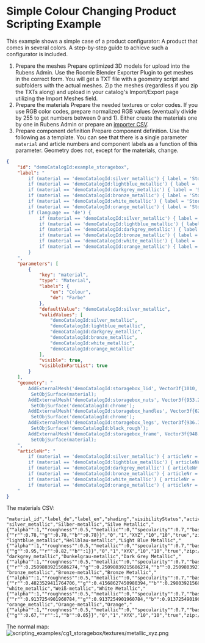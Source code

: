 # Simple Colour Changing Product Scripting Example

This example shows a simple case of a product configurator: A product that comes in several colors. A step-by-step guide to achieve such a configurator is included.

1. Prepare the meshes Prepare optimized 3D models for upload into the Rubens Admin. Use the Roomle Blender Exporter Plugin to get meshes in the correct form. You will get a TXT file with a geometry script and subfolders with the actual meshes. Zip the meshes (regardless if you zip the TXTs along) and upload in your catalog's Import/Export page utilizing the Import Meshes field.
2. Prepare the materials Prepare the needed textures or color codes. If you use RGB color codes, prepare normalized RGB values (eventually divide by 255 to get numbers between 0 and 1). Either create the materials one by one in Rubens Admin or prepare an [importer CSV](../../web/datamanagement/import-export.html#import-materials-workflow).
3. Prepare component definition Prepare component definition. Use the following as a template. You can see that there is a single parameter `material` and article numbers and component labels as a function of this parameter. Geometry does not, except for the materials, change.

```json
{
    "id": "demoCatalogId:example_storagebox",
    "label": "
        if (material == 'demoCatalogId:silver_metallic') { label = 'Storage Box - Silver Metallic'; }
        if (material == 'demoCatalogId:lightblue_metallic') { label = 'Storage Box - Light Blue Metallic'; }
        if (material == 'demoCatalogId:darkgrey_metallic') { label = 'Storage Box - Dark Grey Metallic'; }
        if (material == 'demoCatalogId:bronze_metallic') { label = 'Storage Box - Bronze Metallic'; }
        if (material == 'demoCatalogId:white_metallic') { label = 'Storage Box - White Metallic'; }
        if (material == 'demoCatalogId:orange_metallic') { label = 'Storage Box - Orange Metallic'; }
        if (language == 'de') {
            if (material == 'demoCatalogId:silver_metallic') { label = 'Storage Box - Silber Metallic'; }
            if (material == 'demoCatalogId:lightblue_metallic') { label = 'Storage Box - Light Blue Metallic'; }
            if (material == 'demoCatalogId:darkgrey_metallic') { label = 'Storage Box - Dark Grey Metallic'; }
            if (material == 'demoCatalogId:bronze_metallic') { label = 'Storage Box - Bronze Metallic'; }
            if (material == 'demoCatalogId:white_metallic') { label = 'Storage Box - White Metallic'; }
            if (material == 'demoCatalogId:orange_metallic') { label = 'Storage Box - Orange Metallic'; }
        }
    ",
    "parameters": [
        {
            "key": "material",
            "type": "Material",
            "labels": {
                "en": "Colour",
                "de": "Farbe"
            },
            "defaultValue": "demoCatalogId:silver_metallic",
            "validValues": [
                "demoCatalogId:silver_metallic",
                "demoCatalogId:lightblue_metallic",
                "demoCatalogId:darkgrey_metallic",
                "demoCatalogId:bronze_metallic",
                "demoCatalogId:white_metallic",
                "demoCatalogId:orange_metallic"
            ],
            "visible": true,
            "visibleInPartList": true
        }
    ],
    "geometry": "
        AddExternalMesh('demoCatalogId:storagebox_lid', Vector3f{1010, 459.6, 52}, Vector3f{ -505, -229.8, 557.8});
         SetObjSurface(material);
        AddExternalMesh('demoCatalogId:storagebox_nuts', Vector3f{953.2, 408.2, 379.6}, Vector3f{ -476.6, -204.1, 44.9});
         SetObjSurface('demoCatalogId:chrome');
        AddExternalMesh('demoCatalogId:storagebox_handles', Vector3f{62.6, 42.4, 23.1}, Vector3f{ -31.3, 187.1, 506});
         SetObjSurface('demoCatalogId:chrome');
        AddExternalMesh('demoCatalogId:storagebox_legs', Vector3f{936.7, 392.3, 16.2}, Vector3f{ -468.2, -195.8, 0});
         SetObjSurface('demoCatalogId:black_rough');
        AddExternalMesh('demoCatalogId:storagebox_frame', Vector3f{948.8, 404, 576.1}, Vector3f{ -474.4, -202, 14.4});
         SetObjSurface(material);
    ",
    "articleNr": "
        if (material == 'demoCatalogId:silver_metallic') { articleNr = '100.200.300'; }
        if (material == 'demoCatalogId:lightblue_metallic') { articleNr = '100.200.301'; }
        if (material == 'demoCatalogId:darkgrey_metallic') { articleNr = '100.200.302'; }
        if (material == 'demoCatalogId:bronze_metallic') { articleNr = '100.200.303'; }
        if (material == 'demoCatalogId:white_metallic') { articleNr = '100.200.305'; }
        if (material == 'demoCatalogId:orange_metallic') { articleNr = '100.200.307'; }
    "
}
```

The materials CSV:

```csv
"material_id","label_de","label_en","shading","visibilityStatus","active","tex0_mapping","tex0_mmHeight","tex0_mmWidth","tex0_tileable","tex0_image"
"silver_metallic","Silber-metallic","Silve Metallic","{""alpha"":1,""roughness"":0.5,""metallic"":0,""specularity"":0.7,""basecolor"":{""r"":0.78,""g"":0.78,""b"":0.78}}","0","1","XYZ","10","10","true","zip://textures/metallic_xyz.png"
"lightblue_metallic","Hellblau-metallic","Light Blue Metallic","{""alpha"":1,""roughness"":0.5,""metallic"":0,""specularity"":0.7,""basecolor"":{""g"":0.95,""r"":0.82,""b"":1}}","0","1","XYX","10","10","true","zip://textures/metallic_xyz.png"
"darkgrey_metallic","Dunkelgrau-metallic","Dark Grey Metallic","{""alpha"":1,""roughness"":0.5,""metallic"":0,""specularity"":0.7,""basecolor"":{""r"":0.25098039215686274,""g"":0.25098039215686274,""b"":0.25098039215686274}}","0","1","XYX","10","10","true","zip://textures/metallic_xyz.png"
"bronze_metallic","Bronze-metallic","Bronze Metallic","{""alpha"":1,""roughness"":0.5,""metallic"":0,""specularity"":0.7,""basecolor"":{""r"":0.4823529411764706,""g"":0.41568627450980394,""b"":0.2980392156862745}}","0","1","XYX","10","10","true","zip://textures/metallic_xyz.png"
"white_metallic","Weiß-metallic","White Metallic","{""alpha"":1,""roughness"":0.5,""metallic"":0,""specularity"":0.7,""basecolor"":{""r"":0.9137254901960784,""g"":0.9137254901960784,""b"":0.9137254901960784}}","0","1","XYX","10","10","true","zip://textures/metallic_xyz.png"
"orange_metallic","Orange-metallic","Orange","{""alpha"":1,""roughness"":0.5,""metallic"":0,""specularity"":0.7,""basecolor"":{""g"":0.67,""r"":1,""b"":0.05}}","0","1","XYX","10","10","true","zip://textures/metallic_xyz.png"
```

The normal map: ![scripting\_examples/cg1\_storagebox/textures/metallic\_xyz.png](scripting\_examples/cg1\_storagebox/textures/metallic\_xyz.png)
